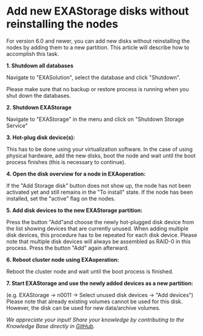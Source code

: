 # Add new EXAStorage disks without reinstalling the nodes 

For version 6.0 and newer, you can add new disks without reinstalling the nodes by adding them to a new partition. This article will describe how to accomplish this task.

**1. Shutdown all databases**

Navigate to "EXASolution", select the database and click "Shutdown". 

Please make sure that no backup or restore process is running when you shut down the databases. 

**2. Shutdown EXAStorage** 

Navigate to "EXAStorage" in the menu and click on "Shutdown Storage Service"

**3. Hot-plug disk device(s):**

This has to be done using your virtualization software. In the case of using physical hardware, add the new disks, boot the node and wait until the boot process finishes (this is necessary to continue). 

**4. Open the disk overview for a node in EXAoperation:** 

If the "Add Storage disk" button does not show up, the node has not been activated yet and still remains in the "To install" state. If the node has been installed, set the "active" flag on the nodes.  

**5. Add disk devices to the new EXAStorage partition:**

Press the button "Add"and choose the newly hot-plugged disk device from the list showing devices that are currently unused. When adding multiple disk devices, this procedure has to be repeated for each disk device. Please note that multiple disk devices will always be assembled as RAID-0 in this process. Press the button "Add" again afterward.

**6. Reboot cluster node using EXAoperation:**

Reboot the cluster node and wait until the boot process is finished.

**7. Start EXAStorage and use the newly added devices as a new partition:**

(e.g. EXAStorage -> n0011 -> Select unused disk devices -> "Add devices") Please note that already existing volumes cannot be used for this disk. However, the disk can be used for new data/archive volumes.

*We appreciate your input! Share your knowledge by contributing to the Knowledge Base directly in [GitHub](https://github.com/exasol/public-knowledgebase).* 